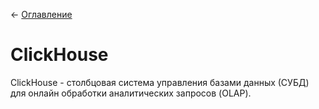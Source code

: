 ← [Оглавление](https://github.com/lutov/interview/blob/main/README.md)

# ClickHouse

ClickHouse - столбцовая система управления базами данных (СУБД) для онлайн обработки аналитических запросов (OLAP).
